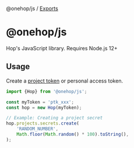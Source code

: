 @onehop/js / [Exports](modules.md)

# @onehop/js

Hop's JavaScript library. Requires Node.js 12+

## Usage

Create a [project token](https://docs.hop.io/reference/project_tokens) or personal access token.

```ts
import {Hop} from '@onehop/js';

const myToken = 'ptk_xxx';
const hop = new Hop(myToken);

// Example: Creating a project secret
hop.projects.secrets.create(
	'RANDOM_NUMBER',
	Math.floor(Math.random() * 100).toString(),
);
```

